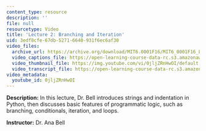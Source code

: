 ```yaml
---
content_type: resource
description: ''
file: null
resourcetype: Video
title: 'Lecture 2: Branching and Iteration'
uid: 3edf8cfe-67db-5271-6640-931f6ec6af30
video_files:
  archive_url: https://archive.org/download/MIT6.0001F16/MIT6_0001F16_Lecture_02_300k.mp4
  video_captions_file: https://open-learning-course-data-rc.s3.amazonaws.com/6-0001-introduction-to-computer-science-and-programming-in-python-fall-2016/8a169eb715615fa0b797f83ff9d20ab8_0jljZRnHwOI.vtt
  video_thumbnail_file: https://img.youtube.com/vi/0jljZRnHwOI/default.jpg
  video_transcript_file: https://open-learning-course-data-rc.s3.amazonaws.com/6-0001-introduction-to-computer-science-and-programming-in-python-fall-2016/d733a4c1bffb18f632d314f93db7cf96_0jljZRnHwOI.pdf
video_metadata:
  youtube_id: 0jljZRnHwOI
---
```


**Description:** In this lecture, Dr. Bell introduces strings and indentation in Python, then discusses basic features of programmatic logic, such as branching, conditionals, iteration, and loops.

**Instructor:** Dr. Ana Bell